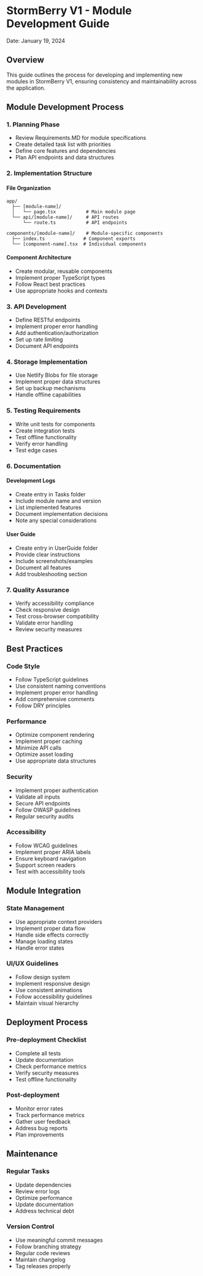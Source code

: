 # StormBerry V1 - Module Development Guide
Date: January 19, 2024

## Overview
This guide outlines the process for developing and implementing new modules in StormBerry V1, ensuring consistency and maintainability across the application.

## Module Development Process

### 1. Planning Phase
- Review Requirements.MD for module specifications
- Create detailed task list with priorities
- Define core features and dependencies
- Plan API endpoints and data structures

### 2. Implementation Structure

#### File Organization
```
app/
  ├── [module-name]/
  │   └── page.tsx           # Main module page
  └── api/[module-name]/     # API routes
      └── route.ts           # API endpoints

components/[module-name]/    # Module-specific components
  ├── index.ts              # Component exports
  └── [component-name].tsx  # Individual components
```

#### Component Architecture
- Create modular, reusable components
- Implement proper TypeScript types
- Follow React best practices
- Use appropriate hooks and contexts

### 3. API Development
- Define RESTful endpoints
- Implement proper error handling
- Add authentication/authorization
- Set up rate limiting
- Document API endpoints

### 4. Storage Implementation
- Use Netlify Blobs for file storage
- Implement proper data structures
- Set up backup mechanisms
- Handle offline capabilities

### 5. Testing Requirements
- Write unit tests for components
- Create integration tests
- Test offline functionality
- Verify error handling
- Test edge cases

### 6. Documentation

#### Development Logs
- Create entry in Tasks folder
- Include module name and version
- List implemented features
- Document implementation decisions
- Note any special considerations

#### User Guide
- Create entry in UserGuide folder
- Provide clear instructions
- Include screenshots/examples
- Document all features
- Add troubleshooting section

### 7. Quality Assurance
- Verify accessibility compliance
- Check responsive design
- Test cross-browser compatibility
- Validate error handling
- Review security measures

## Best Practices

### Code Style
- Follow TypeScript guidelines
- Use consistent naming conventions
- Implement proper error handling
- Add comprehensive comments
- Follow DRY principles

### Performance
- Optimize component rendering
- Implement proper caching
- Minimize API calls
- Optimize asset loading
- Use appropriate data structures

### Security
- Implement proper authentication
- Validate all inputs
- Secure API endpoints
- Follow OWASP guidelines
- Regular security audits

### Accessibility
- Follow WCAG guidelines
- Implement proper ARIA labels
- Ensure keyboard navigation
- Support screen readers
- Test with accessibility tools

## Module Integration

### State Management
- Use appropriate context providers
- Implement proper data flow
- Handle side effects correctly
- Manage loading states
- Handle error states

### UI/UX Guidelines
- Follow design system
- Implement responsive design
- Use consistent animations
- Follow accessibility guidelines
- Maintain visual hierarchy

## Deployment Process

### Pre-deployment Checklist
- Complete all tests
- Update documentation
- Check performance metrics
- Verify security measures
- Test offline functionality

### Post-deployment
- Monitor error rates
- Track performance metrics
- Gather user feedback
- Address bug reports
- Plan improvements

## Maintenance

### Regular Tasks
- Update dependencies
- Review error logs
- Optimize performance
- Update documentation
- Address technical debt

### Version Control
- Use meaningful commit messages
- Follow branching strategy
- Regular code reviews
- Maintain changelog
- Tag releases properly